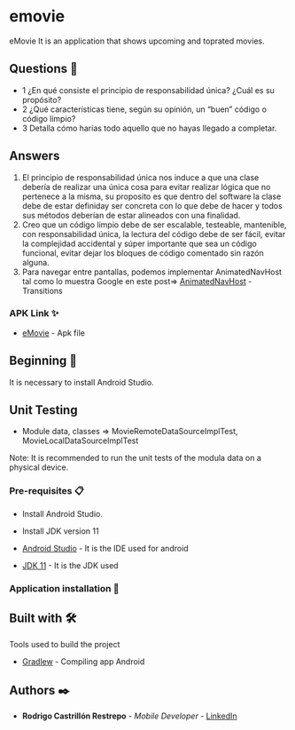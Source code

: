 # emovie

eMovie It is an application that shows upcoming and toprated movies.


## Questions 🤔

* 1 ¿En qué consiste el principio de responsabilidad única? ¿Cuál es su propósito?
* 2 ¿Qué características tiene, según su opinión, un “buen” código o código limpio?
* 3 Detalla cómo harías todo aquello que no hayas llegado a completar.

## Answers

1) El principio de responsabilidad única nos induce a que una clase debería de realizar una única cosa para evitar realizar lógica que no pertenece a la misma, su proposito es que dentro del software
la clase debe de estar definiday ser concreta con lo que debe de hacer y todos sus métodos deberían de estar alineados con una finalidad.
2) Creo que un código limpio debe de ser escalable, testeable, mantenible, con responsabilidad única, la lectura del código debe de ser fácil, evitar la complejidad accidental y súper importante
que sea un código funcional, evitar dejar los bloques de código comentado sin razón alguna.
3) Para navegar entre pantallas, podemos implementar AnimatedNavHost tal como lo muestra Google en este 
post=> [AnimatedNavHost](https://google.github.io/accompanist/navigation-animation/) - Transitions

### APK Link ✨

* [eMovie](https://drive.google.com/drive/folders/15dphpyzS8VesMdLhcgiRiAAgBNnuSssA?usp=sharing) - Apk file

## Beginning 🚀

It is necessary to install Android Studio.

## Unit Testing

* Module data, classes => MovieRemoteDataSourceImplTest, MovieLocalDataSourceImplTest

Note: It is recommended to run the unit tests of the modula data on a physical device.
### Pre-requisites 📋

* Install Android Studio.
* Install JDK version 11

* [Android Studio](https://developer.android.com/studio) - It is the IDE used for android
* [JDK 11](https://medium.com/@kirebyte/using-homebrew-to-install-java-jdk11-on-macos-2021-4a90aa276f1c) - It is the JDK used

### Application installation  🔧

## Built with 🛠️

Tools used to build the project

* [Gradlew](https://docs.gradle.org/current/userguide/gradle_wrapper.html) - Compiling app Android

## Authors ✒️

* **Rodrigo Castrillón Restrepo** - *Mobile Developer* - [LinkedIn](https://www.linkedin.com/in/rodrigocastrillonrestrepo61b11a137)

